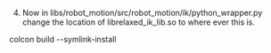 
4. Now in libs/robot_motion/src/robot_motion/ik/python_wrapper.py change the location of librelaxed_ik_lib.so to where ever this is.

 colcon build --symlink-install